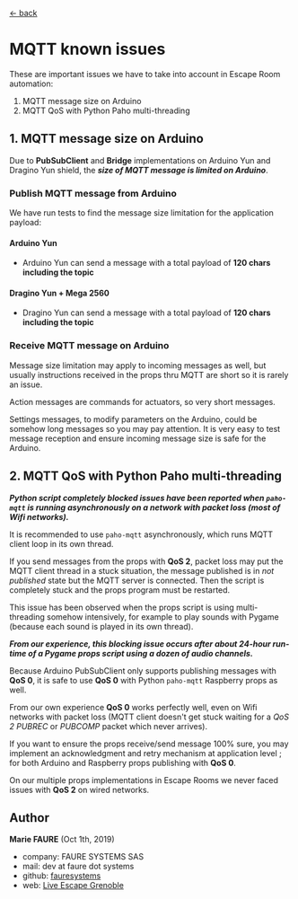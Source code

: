 ﻿[<- back](README.md)

# MQTT known issues
These are important issues we have to take into account in Escape Room automation:
1. MQTT message size on Arduino
2. MQTT QoS with Python Paho multi-threading

## 1. MQTT message size on Arduino

Due to **PubSubClient** and **Bridge** implementations on Arduino Yun and Dragino Yun shield, the ***size of MQTT message is limited on Arduino***.
### Publish MQTT message from Arduino


We have run tests to find the message size limitation for the application payload:

#### Arduino Yun
* Arduino Yun can send a message with a total payload of **120 chars including the topic**

#### Dragino Yun + Mega 2560
* Dragino Yun can send a message with a total payload of **120 chars including the topic**

### Receive MQTT message on Arduino
Message size limitation may apply to incoming messages as well, but usually instructions received in the props thru MQTT are short so it is rarely an issue.

Action messages are commands for actuators, so very short messages.

Settings messages, to modify parameters on the Arduino, could be somehow long messages so you may pay attention. It is very easy to test message reception and ensure incoming message size is safe for the Arduino.

## 2. MQTT QoS with Python Paho multi-threading

***Python script completely blocked issues have been reported when `paho-mqtt` is running asynchronously on a network with packet loss (most of Wifi networks).***

It is recommended to use `paho-mqtt` asynchronously, which runs MQTT client loop in its own thread.

If you send messages from the props with **QoS 2**, packet loss may put the MQTT client thread in a stuck situation, the message published is in *not published* state but the MQTT server is connected. Then the script is completely stuck and the props program must be restarted.

This issue has been observed when the props script is using multi-threading somehow intensively, for example to play sounds with Pygame (because each sound is played in its own thread).

***From our experience, this blocking issue occurs after about 24-hour run-time of a Pygame props script using a dozen of audio channels.***

Because Arduino PubSubClient only supports publishing messages with **QoS 0**, it is safe to use **QoS 0** with Python `paho-mqtt` Raspberry props as well. 

From our own experience **QoS 0** works perfectly well, even on Wifi networks with packet loss (MQTT client doesn't get stuck waiting for a *QoS 2 PUBREC* or *PUBCOMP* packet which never arrives).

If you want to ensure the props receive/send message 100% sure, you may implement an acknowledgment and retry mechanism at application level ; for both Arduino and Raspberry props publishing with **QoS 0**.

On our multiple props implementations in Escape Rooms we never faced issues with **QoS 2** on wired networks.


## Author

**Marie FAURE** (Oct 1th, 2019)
* company: FAURE SYSTEMS SAS
* mail: dev at faure dot systems
* github: <a href="https://github.com/fauresystems?tab=repositories" target="_blank">fauresystems</a>
* web: <a href="https://www.live-escape.net/" target="_blank">Live Escape Grenoble</a>